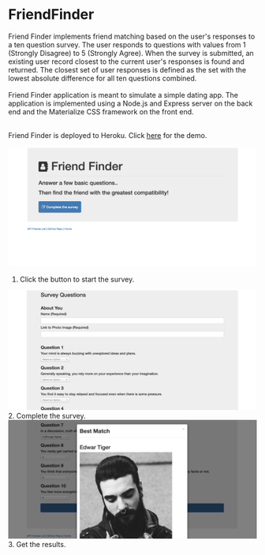 # FriendFinder

Friend Finder implements friend matching based on the user's responses to a ten question survey. 
The user responds to questions with values from 1 (Strongly Disagree) to 5 (Strongly Agree). 
When the survey is submitted, an existing user record closest to the current user's responses is found and returned. 
The closest set of user responses is defined as the set with the lowest absolute difference for all ten questions combined.
<BR><BR>
Friend Finder application is meant to simulate a simple dating app. 
The application is implemented using a Node.js and Express server on the back end and the Materialize CSS framework on the front end.
<BR><BR>

Friend Finder is deployed to Heroku. 
Click <a href="https://friendfinder-yvette-v1.herokuapp.com/">here</a> for the demo.
<BR><BR>
<img src="/app/screen1.png" width="850">
  1. Click the button to start the survey.
  
<img src="/app/screen2.png" width="850">
  2. Complete the survey.
  
<img src="/app/screen3.png" width="850">
  3. Get the results.

